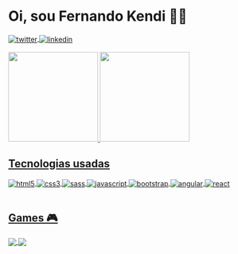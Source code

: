 # Oi, sou Fernando Kendi 🧏‍♂️

<div style="display: inline_block">
    <a href="https://twitter.com/fedkendi" target="_blank">
    <img align="center" alt="twitter" src="https://img.shields.io/badge/Twitter-1DA1F2?style=for-the-badge&logo=twitter&logoColor=white" />
  </a>
  <a href="https://www.linkedin.com/in/fedkendi/" target="_blank">
    <img align="center" alt="linkedin" src="https://img.shields.io/badge/LinkedIn-0077B5?style=for-the-badge&logo=linkedin&logoColor=white" />
  </a>
</div><br/>

<div>
    <a href="https://github.com/fedkendi">
    <img height="180em" src="https://github-readme-stats.vercel.app/api?username=fedked&show_icons=true&theme=ayu-mirage">
    <img height="180em" src="https://github-readme-stats.vercel.app/api/top-langs/?username=fedked&layout=compact&langs_count=16&theme=ayu-mirage">
</div>

## Tecnologias usadas

<div style="display: inline_block">
    <img align="center" alt="html5" src="https://img.shields.io/badge/HTML5-E34F26?style=for-the-badge&logo=html5&logoColor=white" />
    <img align="center" alt="css3" src="https://img.shields.io/badge/CSS3-1572B6?style=for-the-badge&logo=css3&logoColor=white" />
    <img align="center" alt="sass" src="https://img.shields.io/badge/Sass-CC6699?style=for-the-badge&logo=sass&logoColor=white" />
    <img align="center" alt="javascript" src="https://img.shields.io/badge/JavaScript-323330?style=for-the-badge&logo=javascript&logoColor=F7DF1" />
    <img align="center" alt="bootstrap" src="https://img.shields.io/badge/Bootstrap-563D7C?style=for-the-badge&logo=bootstrap&logoColor=white" />
    <img align="center" alt="angular" src="https://img.shields.io/badge/Angular-DD0031?style=for-the-badge&logo=angular&logoColor=white" />
    <img align="center" alt="react" src="https://img.shields.io/badge/React-20232A?style=for-the-badge&logo=react&logoColor=61DAFB" />
</div><br>

  ## Games 🎮
  
<div style="display: inline_block">
    <img align="center" alt"steam" src="https://img.shields.io/badge/Steam-000000?style=for-the-badge&logo=steam&logoColor=white" />
    <img align="center" alt"nintendo-switch" src="https://img.shields.io/badge/Nintendo_Switch-E60012?style=for-the-badge&logo=nintendo-switch&logoColor=white" />
</div>
